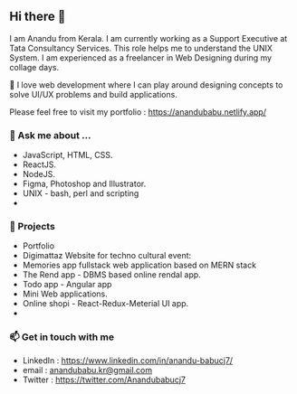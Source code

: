 ## Hi there 👋
I am Anandu from Kerala. 
I am currently working as a Support Executive at Tata Consultancy Services. 
This role helps me to understand the UNIX System.
I am experienced as a freelancer in Web Designing during my collage days.

👯 I love web development where I can play around designing concepts to solve UI/UX problems and build applications.

Please feel free to visit my portfolio : https://anandubabu.netlify.app/

### 💬 Ask me about ...
- JavaScript, HTML, CSS.
- ReactJS.
- NodeJS.
- Figma, Photoshop and Illustrator.
- UNIX - bash, perl and scripting
- 
### 🥇 Projects 
- Portfolio 
- Digimattaz Website for techno cultural event: 
- Memories app fullstack web application based on MERN stack
- The Rend app - DBMS based online rendal app.
- Todo app - Angular app
- Mini Web applications.
- Online shopi - React-Redux-Meterial UI app.
- 
### 📫 Get in touch with me 
- LinkedIn : https://www.linkedin.com/in/anandu-babucj7/
- email : anandubabu.kr@gmail.com
- Twitter  : https://twitter.com/Anandubabucj7


<!--
**AnanduBabucj7/anandubabucj7** is a ✨ _special_ ✨ repository because its `README.md` (this file) appears on your GitHub profile.

Here are some ideas to get you started:

- 🔭 I’m currently working on ...
- 🌱 I’m currently learning ...
- 👯 I’m looking to collaborate on ...
- 🤔 I’m looking for help with ...
- 💬 Ask me about ...
- 📫 How to reach me: ...
- 😄 Pronouns: ...
- ⚡ Fun fact: ...
-->
